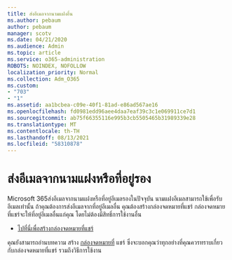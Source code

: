 ```yaml
---
title: ส่งอีเมลจากนามแฝงอื่น
ms.author: pebaum
author: pebaum
manager: scotv
ms.date: 04/21/2020
ms.audience: Admin
ms.topic: article
ms.service: o365-administration
ROBOTS: NOINDEX, NOFOLLOW
localization_priority: Normal
ms.collection: Adm_O365
ms.custom:
- "703"
- "1"
ms.assetid: aa1bcbea-c09e-40f1-81ad-e86ad567ae16
ms.openlocfilehash: fd0981edd96aee4daa7eaf39c3c1e069911ce7d1
ms.sourcegitcommit: ab75f66355116e995b3cb5505465b31989339e28
ms.translationtype: MT
ms.contentlocale: th-TH
ms.lasthandoff: 08/13/2021
ms.locfileid: "58310878"
---
```

# <a name="send-email-from-an-alias-or-secondary-address"></a>ส่งอีเมลจากนามแฝงหรือที่อยู่รอง

Microsoft 365ส่งอีเมลจากนามแฝงหรือที่อยู่อีเมลรองในปัจจุบัน นามแฝงอีเมลสามารถใช้เพื่อรับอีเมลเท่านั้น ถ้าคุณต้องการส่งอีเมลจากที่อยู่อีเมลอื่น คุณต้องสร้างกล่องจดหมายที่แชร์ กล่องจดหมายที่แชร์จะให้ที่อยู่อีเมลอื่นแก่คุณ โดยไม่ต้องมีสิทธิ์การใช้งานอื่น
  
- [ไปที่นี่เพื่อสร้างกล่องจดหมายที่แชร์](https://portal.office.com/AdminPortal/Home#/AssistedGuide/addemailoptions)

คุณยังสามารถอ่านบทความ สร้าง [กล่องจดหมายที่](https://docs.microsoft.com/microsoft-365/admin/email/create-a-shared-mailbox) แชร์ ซึ่งจะบอกคุณว่าทุกอย่างที่คุณควรทราบเกี่ยวกับกล่องจดหมายที่แชร์ รวมถึงวิธีการใช้งาน